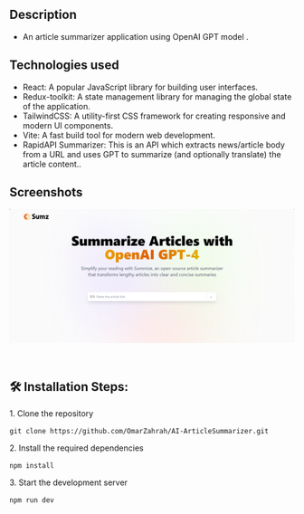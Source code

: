 <div align="center">
</div>

## Description

- An article summarizer application using OpenAI GPT model .

## Technologies used

- React: A popular JavaScript library for building user interfaces.
- Redux-toolkit: A state management library for managing the global state of the application.
- TailwindCSS: A utility-first CSS framework for creating responsive and modern UI components.
- Vite: A fast build tool for modern web development.
- RapidAPI Summarizer: This is an API which extracts news/article body from a URL and uses GPT to summarize (and optionally translate) the article content..

## Screenshots

<p align="center"><img src="./src/assets/screenShots/home.png" alt="home page"></p>

<br/>

## 🛠️ Installation Steps:

<p>1. Clone the repository</p>

```
git clone https://github.com/OmarZahrah/AI-ArticleSummarizer.git
```

<p>2. Install the required dependencies </p>

```
npm install
```

<p>3. Start the development server</p>

```
npm run dev
```

<br/>
